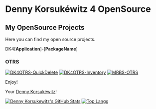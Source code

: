 # Denny Korsukéwitz 4 OpenSource

## My OpenSource Projects

Here you can find my open source projects.

DK4[**Application**]-[**PackageName**]

### OTRS

[![DK4OTRS-QuickDelete](https://ghrs.vercel.app/api/pin/?username=dennykorsukewitz&repo=DK4OTRS-QuickDelete)](http://dennykorsukewitz.github.io/DK4OTRS-QuickDelete/) [![DK4OTRS-Inventory](https://ghrs.vercel.app/api/pin/?username=dennykorsukewitz&repo=DK4OTRS-Inventory)](http://dennykorsukewitz.github.io/DK4OTRS-Inventory/) [![MRBS-OTRS](https://ghrs.vercel.app/api/pin/?username=dennykorsukewitz&repo=MRBS-OTRS)](http://dennykorsukewitz.github.io/MRBS-OTRS)

Enjoy!

Your [Denny Korsukéwitz](https://github.com/dennykorsukewitz)!

[![Denny Korsukewitz's GitHub Stats](https://github-readme-stats.vercel.app/api?username=dennykorsukewitz&show_icons=true&include_all_commits=true)](https://github.com/dennykorsukewitz) [![Top Langs](https://github-readme-stats.vercel.app/api/top-langs/?username=dennykorsukewitz&layout=compact)](https://github.com/dennykorsukewitz)

